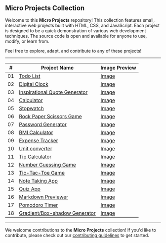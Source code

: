 ## Micro Projects Collection

Welcome to this **Micro Projects** repository! This collection features small, interactive web projects built with HTML, CSS, and JavaScript. Each project is designed to be a quick demonstration of various web development techniques. The source code is open and available for anyone to use, modify, or learn from.

Feel free to explore, adapt, and contribute to any of these projects!

---

| #   | Project Name | Image Preview           |
| --- | ------------ | ----------------------- |
| 01   | [Todo List](https://github.com/jovdim/Micro-Projects-Collection/tree/main/to-do-list)    | [Image](https://github.com/jovdim/Micro-Projects-Collection/blob/7c2ea2cb3c8a2123cf5dfa759921b17be623a875/to-do-list/preview-image.png) |
| 02   | [Digital Clock](https://github.com/jovdim/Micro-Projects-Collection/tree/main/to-do-list)    | [Image](https://github.com/jovdim/Micro-Projects-Collection/blob/939c594a36bbb90880a1fd5e6662d23e6d5ff5d2/digital-clock/preview-image.png) |
| 03   | [Inspirational Quote Generator](https://github.com/jovdim/Micro-Projects-Collection/tree/main/inspirational-quotes-generator)    | [Image](https://github.com/jovdim/Micro-Projects-Collection/blob/b280d8913d13e886f3089426177907bdf02838a9/inspirational-quotes-generator/preview-image.png) |
| 04   | [Calculator](https://github.com/jovdim/Micro-Projects-Collection/tree/main/calculator)    | [Image](https://github.com/jovdim/Micro-Projects-Collection/blob/3bb05d405dcfa8e08a1bd4692d6b8c24b9273fb1/calculator/preview-image.png) |
| 05   | [Stopwatch](https://github.com/jovdim/Micro-Projects-Collection/tree/main/stopwatch)    | [Image](https://github.com/jovdim/Micro-Projects-Collection/blob/dfaf078687f4bc314ce0fef478ce948045a79d62/stopwatch/preview-image.png) |
| 06   | [Rock Paper Scissors Game](https://github.com/jovdim/Micro-Projects-Collection/tree/2e595a1623f6c0144a6f43697b379e1a532f4df2/rock-paper-scissors-game)    | [Image](https://github.com/jovdim/Micro-Projects-Collection/blob/2e595a1623f6c0144a6f43697b379e1a532f4df2/rock-paper-scissors-game/preview-image.png) |
| 07   | [Password Generator](https://github.com/jovdim/Micro-Projects-Collection/tree/658b7c1fbbd86a69744b65830eb17d4e64a8bd79/password-generator)    | [Image](https://github.com/jovdim/Micro-Projects-Collection/blob/658b7c1fbbd86a69744b65830eb17d4e64a8bd79/password-generator/preview-image.png) |
| 08   | [BMI Calculator](https://github.com/jovdim/Micro-Projects-Collection/tree/57de82dc9bf222ae33753af241e4b5d4f42b9fc4/bmi-calculator)    | [Image](https://github.com/jovdim/Micro-Projects-Collection/blob/57de82dc9bf222ae33753af241e4b5d4f42b9fc4/bmi-calculator/previewimage.png) |
| 09   | [Expense Tracker](https://github.com/jovdim/Micro-Projects-Collection/tree/b9df81f0793ee69f869aaf0a7d6dfbc85411bea2/expense-tracker)    | [Image](https://github.com/jovdim/Micro-Projects-Collection/blob/b9df81f0793ee69f869aaf0a7d6dfbc85411bea2/expense-tracker/preview-image.png) |
| 10   | [Unit converter](https://github.com/jovdim/Micro-Projects-Collection/tree/fa55c2bd72052e2f287547d9c2dbe8feb1dc692d/unit-converter)    | [Image](https://github.com/jovdim/Micro-Projects-Collection/blob/fa55c2bd72052e2f287547d9c2dbe8feb1dc692d/unit-converter/preview-image.png) |
| 11   | [Tip Calculator](https://github.com/jovdim/Micro-Projects-Collection/tree/4a9a12ba39a46ba8a8c4ff2c85682ad19292e238/tip-calculator)    | [Image](https://github.com/jovdim/Micro-Projects-Collection/blob/4a9a12ba39a46ba8a8c4ff2c85682ad19292e238/tip-calculator/preview-image.png) |
| 12   | [Number Guessing Game](https://github.com/jovdim/Micro-Projects-Collection/tree/3ac4fbaf908fad381487c44c4194ef2c08bf44f8/number-guessing-game)    | [Image](https://github.com/jovdim/Micro-Projects-Collection/blob/3ac4fbaf908fad381487c44c4194ef2c08bf44f8/number-guessing-game/preview-image.png) |
| 13   | [Tic-Tac-Toe Game](https://github.com/jovdim/Micro-Projects-Collection/tree/e2c7eb405afe0ccf3673cdaf7c2ee8baa4f55971/tic-tac-toe-game)    | [Image](https://github.com/jovdim/Micro-Projects-Collection/blob/e2c7eb405afe0ccf3673cdaf7c2ee8baa4f55971/tic-tac-toe-game/preview-image.png) |
| 14   | [Note Taking App](https://github.com/jovdim/Micro-Projects-Collection/tree/e2c7eb405afe0ccf3673cdaf7c2ee8baa4f55971/note-taking)    | [Image](https://github.com/jovdim/Micro-Projects-Collection/blob/e2c7eb405afe0ccf3673cdaf7c2ee8baa4f55971/note-taking/preview-image.png) |
| 15   | [Quiz App](https://github.com/jovdim/Micro-Projects-Collection/tree/d6651f905f84924eb81bd1440c725d4fe18738ff/quiz-app)    | [Image](https://github.com/jovdim/Micro-Projects-Collection/blob/d6651f905f84924eb81bd1440c725d4fe18738ff/quiz-app/preview-image.png) |
| 16   | [Markdown Previewer](https://github.com/jovdim/Micro-Projects-Collection/tree/583c158508719a39bd083b6846df3561e912ef59/markdown-previewer)    | [Image](https://github.com/jovdim/Micro-Projects-Collection/blob/583c158508719a39bd083b6846df3561e912ef59/markdown-previewer/preview-image.png) |
| 17   | [Pomodoro Timer](https://github.com/jovdim/Micro-Projects-Collection/tree/cb8139507aaee4839fa1f3bd74179db8ccafa83e/pomodoro-timer)    | [Image](https://github.com/jovdim/Micro-Projects-Collection/blob/cb8139507aaee4839fa1f3bd74179db8ccafa83e/pomodoro-timer/preview-image.png) |
| 18   | [Gradient/Box-shadow Generator](https://github.com/jovdim/Micro-Projects-Collection/tree/da7316db109f33aed5ece008521165338ce8ec92/css-generator)    | [Image](https://github.com/jovdim/Micro-Projects-Collection/blob/da7316db109f33aed5ece008521165338ce8ec92/css-generator/preview-image.png) |



---
We welcome contributions to the **Micro Projects** collection! If you'd like to contribute, please check out our [contributing guidelines](https://github.com/jovdim/Micro-Projects-Collection/blob/main/CONTRIBUTING.md) to get started.


